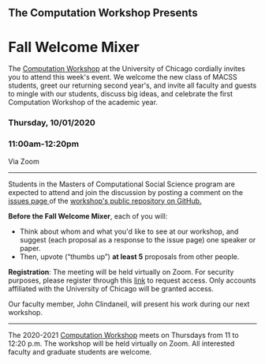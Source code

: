

## The Computation Workshop Presents

# Fall Welcome Mixer

The [Computation Workshop](https://macss.uchicago.edu/content/computation-workshop) at the University of Chicago cordially invites you to attend this week's event. We welcome the new class of MACSS students, greet our returning second year's, and invite all faculty and guests to mingle with our students, discuss big ideas, and celebrate the first Computation Workshop of the academic year. 

### Thursday, 10/01/2020 
### 11:00am-12:20pm 

Via Zoom

---
Students in the Masters of Computational Social Science program are expected to attend and join the discussion by posting a comment on the <a href="https://github.com/uchicago-computation-workshop/Fall2020/issues/1"> issues page </a> of the <a href="https://github.com/uchicago-computation-workshop"> workshop's public repository on GitHub.</a></p>

**Before the Fall Welcome Mixer**, each of you will:

- Think about whom and what you'd like to see at our workshop, and suggest (each proposal as a response to the issue page) one speaker or paper.
- Then, upvote (“thumbs up”) **at least 5** proposals from other people.

**Registration**: The meeting will be held virtually on Zoom. For security purposes, please register through this [link]( https://uchicago.zoom.us/meeting/register/tJcocu2rqz0tHdwcMfhObnl-5uuyvPRM6Z11) to request access. Only accounts affiliated with the University of Chicago will be granted access.

Our faculty member, John Clindaneil, will present his work during our next workshop.



---

The 2020-2021 [Computation Workshop](https://macss.uchicago.edu/content/computation-workshop) meets on Thursdays from 11 to 12:20 p.m. The workshop will be held virtually on Zoom. All interested faculty and graduate students are welcome.</p>



